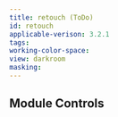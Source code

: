 ```yaml
---
title: retouch (ToDo)
id: retouch
applicable-verison: 3.2.1
tags: 
working-color-space:  
view: darkroom
masking: 
---
```


## Module Controls

